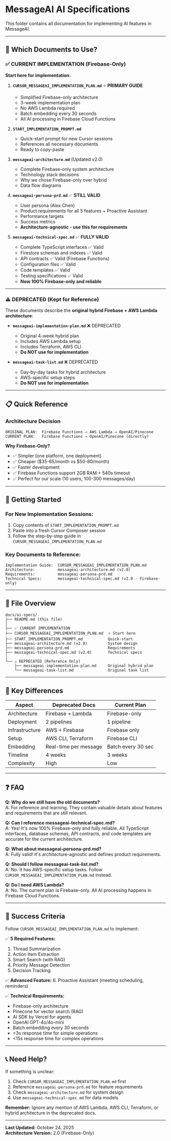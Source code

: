 # MessageAI AI Specifications

This folder contains all documentation for implementing AI features in MessageAI.

---

## 🎯 Which Documents to Use?

### ✅ CURRENT IMPLEMENTATION (Firebase-Only)

**Start here for implementation:**

1. **`CURSOR_MESSAGEAI_IMPLEMENTATION_PLAN.md`** ⭐ **PRIMARY GUIDE**
   - Simplified Firebase-only architecture
   - 3-week implementation plan
   - No AWS Lambda required
   - Batch embedding every 30 seconds
   - All AI processing in Firebase Cloud Functions

2. **`START_IMPLEMENTATION_PROMPT.md`**
   - Quick-start prompt for new Cursor sessions
   - References all necessary documents
   - Ready to copy-paste

3. **`messageai-architecture.md`** (Updated v2.0)
   - Complete Firebase-only system architecture
   - Technology stack decisions
   - Why we chose Firebase-only over hybrid
   - Data flow diagrams

4. **`messageai-persona-prd.md`** ✅ **STILL VALID**
   - User persona (Alex Chen)
   - Product requirements for all 5 features + Proactive Assistant
   - Performance targets
   - Success metrics
   - **Architecture-agnostic - use this for requirements**

5. **`messageai-technical-spec.md`** ✅ **FULLY VALID**
   - Complete TypeScript interfaces ✅ Valid
   - Firestore schemas and indexes ✅ Valid
   - API contracts ✅ Valid (Firebase Functions)
   - Configuration files ✅ Valid
   - Code templates ✅ Valid
   - Testing specifications ✅ Valid
   - **Now 100% Firebase-only and reliable**

---

### ⚠️ DEPRECATED (Kept for Reference)

These documents describe the **original hybrid Firebase + AWS Lambda architecture**:

- **`messageai-implementation-plan.md`** ❌ DEPRECATED
  - Original 4-week hybrid plan
  - Includes AWS Lambda setup
  - Includes Terraform, AWS CLI
  - **Do NOT use for implementation**

- **`messageai-task-list.md`** ❌ DEPRECATED
  - Day-by-day tasks for hybrid architecture
  - AWS-specific setup steps
  - **Do NOT use for implementation**

---

## 📋 Quick Reference

### Architecture Decision

```
ORIGINAL PLAN:  Firebase Functions → AWS Lambda → OpenAI/Pinecone
CURRENT PLAN:   Firebase Functions → OpenAI/Pinecone (directly)
```

**Why Firebase-Only?**
- ✅ Simpler (one platform, one deployment)
- ✅ Cheaper ($35-65/month vs $50-80/month)
- ✅ Faster development
- ✅ Firebase Functions support 2GB RAM + 540s timeout
- ✅ Perfect for our scale (10 users, 100-300 messages/day)

---

## 🚀 Getting Started

### For New Implementation Sessions:

1. Copy contents of `START_IMPLEMENTATION_PROMPT.md`
2. Paste into a fresh Cursor Composer session
3. Follow the step-by-step guide in `CURSOR_MESSAGEAI_IMPLEMENTATION_PLAN.md`

### Key Documents to Reference:

```
Implementation Guide:  CURSOR_MESSAGEAI_IMPLEMENTATION_PLAN.md
Architecture:          messageai-architecture.md (v2.0)
Requirements:          messageai-persona-prd.md
Technical Specs:       messageai-technical-spec.md (v2.0 - Firebase-only)
```

---

## 📁 File Overview

```
docs/ai-specs/
├── README.md (this file)
│
├── ✅ CURRENT IMPLEMENTATION
├── CURSOR_MESSAGEAI_IMPLEMENTATION_PLAN.md  ⭐ Start here
├── START_IMPLEMENTATION_PROMPT.md           Quick-start
├── messageai-architecture.md (v2.0)         System design
├── messageai-persona-prd.md                 Requirements
├── messageai-technical-spec.md (v2.0)       Technical specs
│
└── ⚠️ DEPRECATED (Reference Only)
    ├── messageai-implementation-plan.md     Original hybrid plan
    └── messageai-task-list.md               Original task list
```

---

## 🔑 Key Differences

| Aspect | Deprecated Docs | Current Plan |
|--------|----------------|--------------|
| Architecture | Firebase + Lambda | Firebase-only |
| Deployment | 2 pipelines | 1 pipeline |
| Infrastructure | AWS + Firebase | Firebase only |
| Setup | AWS CLI, Terraform | Firebase CLI |
| Embedding | Real-time per message | Batch every 30 sec |
| Timeline | 4 weeks | 3 weeks |
| Complexity | High | Low |

---

## ❓ FAQ

**Q: Why do we still have the old documents?**  
A: For reference and learning. They contain valuable details about features and requirements that are still relevant.

**Q: Can I reference messageai-technical-spec.md?**  
A: Yes! It's now 100% Firebase-only and fully reliable. All TypeScript interfaces, database schemas, API contracts, and code templates are accurate for the current architecture.

**Q: What about messageai-persona-prd.md?**  
A: Fully valid! It's architecture-agnostic and defines product requirements.

**Q: Should I follow messageai-task-list.md?**  
A: No. It has AWS-specific setup tasks. Follow `CURSOR_MESSAGEAI_IMPLEMENTATION_PLAN.md` instead.

**Q: Do I need AWS Lambda?**  
A: No. The current plan is Firebase-only. All AI processing happens in Firebase Cloud Functions.

---

## 🎯 Success Criteria

Follow `CURSOR_MESSAGEAI_IMPLEMENTATION_PLAN.md` to implement:

✅ **5 Required Features:**
1. Thread Summarization
2. Action Item Extraction
3. Smart Search (with RAG)
4. Priority Message Detection
5. Decision Tracking

✅ **Advanced Feature:**
6. Proactive Assistant (meeting scheduling, reminders)

✅ **Technical Requirements:**
- Firebase-only architecture
- Pinecone for vector search (RAG)
- AI SDK by Vercel for agents
- OpenAI GPT-4o/4o-mini
- Batch embedding every 30 seconds
- <3s response time for simple operations
- <15s response time for complex operations

---

## 📞 Need Help?

If something is unclear:
1. Check `CURSOR_MESSAGEAI_IMPLEMENTATION_PLAN.md` first
2. Reference `messageai-persona-prd.md` for feature requirements
3. Check `messageai-architecture.md` for system design
4. Use `messageai-technical-spec.md` for data models

**Remember:** Ignore any mention of AWS Lambda, AWS CLI, Terraform, or hybrid architecture in the deprecated docs.

---

**Last Updated:** October 24, 2025  
**Architecture Version:** 2.0 (Firebase-Only)

